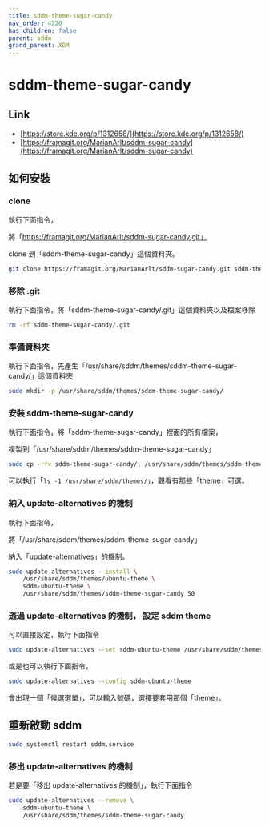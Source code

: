 ```yaml
---
title: sddm-theme-sugar-candy
nav_order: 4220
has_children: false
parent: sddm
grand_parent: XDM
---
```



# sddm-theme-sugar-candy


## Link

* [https://store.kde.org/p/1312658/](https://store.kde.org/p/1312658/)
* [https://framagit.org/MarianArlt/sddm-sugar-candy](https://framagit.org/MarianArlt/sddm-sugar-candy)


## 如何安裝


### clone

執行下面指令，

將「https://framagit.org/MarianArlt/sddm-sugar-candy.git」

clone 到「sddm-theme-sugar-candy」這個資料夾。

``` sh
git clone https://framagit.org/MarianArlt/sddm-sugar-candy.git sddm-theme-sugar-candy
```


### 移除 .git

執行下面指令，將「sddm-theme-sugar-candy/.git」這個資料夾以及檔案移除

``` sh
rm -rf sddm-theme-sugar-candy/.git
```


### 準備資料夾

執行下面指令，先產生「/usr/share/sddm/themes/sddm-theme-sugar-candy/」這個資料夾

``` sh
sudo mkdir -p /usr/share/sddm/themes/sddm-theme-sugar-candy/
```


### 安裝 sddm-theme-sugar-candy

執行下面指令，將「sddm-theme-sugar-candy」裡面的所有檔案，

複製到「/usr/share/sddm/themes/sddm-theme-sugar-candy」

``` sh
sudo cp -rfv sddm-theme-sugar-candy/. /usr/share/sddm/themes/sddm-theme-sugar-candy
```

可以執行「`ls -1 /usr/share/sddm/themes/`」，觀看有那些「theme」可選。


### 納入 update-alternatives 的機制

執行下面指令，

將「/usr/share/sddm/themes/sddm-theme-sugar-candy」

納入「update-alternatives」的機制。

``` sh
sudo update-alternatives --install \
	/usr/share/sddm/themes/ubuntu-theme \
	sddm-ubuntu-theme \
	/usr/share/sddm/themes/sddm-theme-sugar-candy 50
```


### 透過 update-alternatives 的機制， 設定 sddm theme

可以直接設定，執行下面指令

``` sh
sudo update-alternatives --set sddm-ubuntu-theme /usr/share/sddm/themes/sddm-theme-sugar-candy
```

或是也可以執行下面指令，

``` sh
sudo update-alternatives --config sddm-ubuntu-theme
```

會出現一個「候選選單」，可以輸入號碼，選擇要套用那個「theme」。


## 重新啟動 sddm

``` sh
sudo systemctl restart sddm.service
```


### 移出 update-alternatives 的機制

若是要「移出 update-alternatives 的機制」，執行下面指令

``` sh
sudo update-alternatives --remove \
	sddm-ubuntu-theme \
	/usr/share/sddm/themes/sddm-theme-sugar-candy
```
